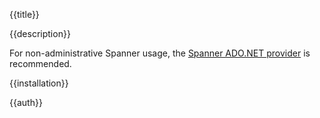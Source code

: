 {{title}}

{{description}}

For non-administrative Spanner usage, the [Spanner ADO.NET provider](../Google.Cloud.Spanner.Data/) is recommended.

{{installation}}

{{auth}}

